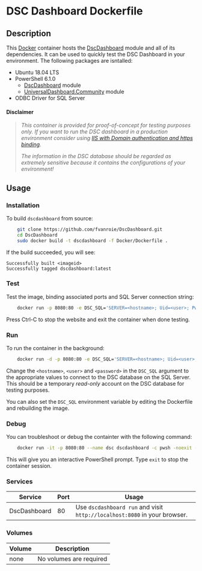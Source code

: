 # DSC Dashboard Dockerfile

## Description

This [Docker](http://docker.com) container hosts the [DscDashboard](https://github.com/fvanroie/DscDashboard) module and all of its dependencies.
It can be used to quickly test the DSC Dashboard in your environment. The following packages are isntalled:
- Ubuntu 18.04 LTS
- PowerShell 6.1.0
    - [DscDashboard](https://github.com/fvanroie/DscDashboard) module
    - [UniversalDashboard.Community](http://poshud.com) module
- ODBC Driver for SQL Server

#### Disclaimer

> *This container is provided for proof-of-concept for testing purposes only.
> If you want to run the DSC dashboard in a production environment
> consider using [IIS with Domain authentication and https binding](#).*
>
> *The information in the DSC database should be regarded as extremely sensitive because it contains
> the configurations of your environment!*


## Usage

### Installation

To build `dscdashboard` from source:

```bash
    git clone https://github.com/fvanroie/DscDashboard.git
    cd DscDashboard
    sudo docker build -t dscdashboard -f Docker/Dockerfile .
```

If the build succeeded, you will see:

    Successfully built <imageid>
    Successfully tagged dscdashboard:latest

### Test

Test the image, binding associated ports and SQL Server connection string:

```bash
    docker run -p 8080:80 -e DSC_SQL='SERVER=<hostname>; Uid=<user>; Pwd=<password>' --name dsc dscdashboard
```
Press Ctrl-C to stop the website and exit the container when done testing.

### Run

To run the container in the background:

```bash
    docker run -d -p 8080:80 -e DSC_SQL='SERVER=<hostname>; Uid=<user>; Pwd=<password>' --name dsc dscdashboard
```

Change the `<hostname>`, `<user>` and `<password>` in the `DSC_SQL` argument to the appropriate values to
connect to the DSC database on the SQL Server. This should be a temporary *read-only* account on the DSC database
for testing purposes.

You can also set the `DSC_SQL` environment variable by editing the Dockerfile and rebuilding the image.

### Debug

You can troubleshoot or debug the containter with the following command:

```bash
    docker run -it -p 8080:80 --name dsc dscdashboard -c pwsh -noexit -interactive
```

This will give you an interactive PowerShell prompt. Type `exit` to stop the container session.

### Services

Service     | Port | Usage
------------|------|------
DscDashboard|   80 | Use `dscdashboard run` and visit `http://localhost:8080` in your browser.


### Volumes

Volume          | Description
----------------|-------------
none            | No volumes are required
